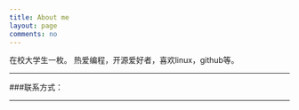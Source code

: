 ```yaml
---
title: About me
layout: page
comments: no
---
```


在校大学生一枚。
热爱编程，开源爱好者，喜欢linux，github等。		

----

###联系方式：        


----


